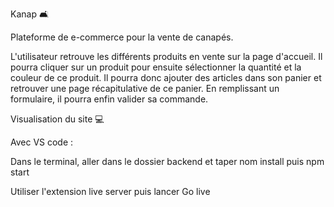 Kanap 🛋

Plateforme de e-commerce pour la vente de canapés. 

L'utilisateur retrouve les différents produits en vente sur la page d'accueil. Il pourra cliquer sur un produit pour ensuite sélectionner la quantité et la couleur de ce produit. Il pourra donc ajouter des articles dans son panier et retrouver une page récapitulative de ce panier. En remplissant un formulaire, il pourra enfin valider sa commande.



Visualisation du site 💻

Avec VS code :

Dans le terminal, aller dans le dossier backend et taper nom install puis npm start

Utiliser l'extension live server puis lancer Go live
